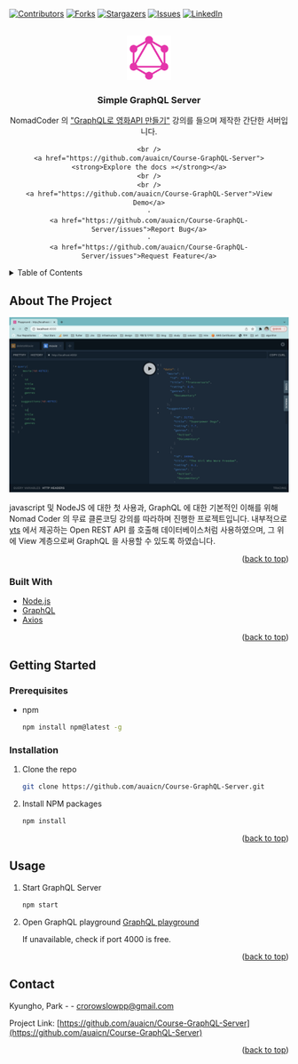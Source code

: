 <div id="top"></div>
<!--
*** Thanks for checking out the Best-README-Template. If you have a suggestion
*** that would make this better, please fork the repo and create a pull request
*** or simply open an issue with the tag "enhancement".
*** Don't forget to give the project a star!
*** Thanks again! Now go create something AMAZING! :D
-->

<!-- PROJECT SHIELDS -->
<!--
*** I'm using markdown "reference style" links for readability.
*** Reference links are enclosed in brackets [ ] instead of parentheses ( ).
*** See the bottom of this document for the declaration of the reference variables
*** for contributors-url, forks-url, etc. This is an optional, concise syntax you may use.
*** https://www.markdownguide.org/basic-syntax/#reference-style-links
-->

[![Contributors][contributors-shield]][contributors-url]
[![Forks][forks-shield]][forks-url]
[![Stargazers][stars-shield]][stars-url]
[![Issues][issues-shield]][issues-url]
[![LinkedIn][linkedin-shield]][linkedin-url]

<!-- PROJECT LOGO -->

<br />

<div align="center">
  <a href="https://github.com/auaicn/Course-GraphQL-Server">
    <img src="images/logo.png" alt="Logo" width="80" height="80">
  </a>

<h3 align="center">Simple GraphQL Server</h3>

  <p align="center">
    NomadCoder 의 <a href="https://nomadcoders.co/graphql-for-beginners/lectures/1718">"GraphQL로 영화API 만들기"</a> 강의를 들으며 제작한 간단한 서버입니다.

    <br />
    <a href="https://github.com/auaicn/Course-GraphQL-Server"><strong>Explore the docs »</strong></a>
    <br />
    <br />
    <a href="https://github.com/auaicn/Course-GraphQL-Server">View Demo</a>
    ·
    <a href="https://github.com/auaicn/Course-GraphQL-Server/issues">Report Bug</a>
    ·
    <a href="https://github.com/auaicn/Course-GraphQL-Server/issues">Request Feature</a>

  </p>
</div>

<!-- TABLE OF CONTENTS -->
<details>
  <summary>Table of Contents</summary>
  <ol>
    <li>
      <a href="#about-the-project">About The Project</a>
      <ul>
        <li><a href="#built-with">Built With</a></li>
      </ul>
    </li>
    <li>
      <a href="#getting-started">Getting Started</a>
      <ul>
        <li><a href="#prerequisites">Prerequisites</a></li>
        <li><a href="#installation">Installation</a></li>
      </ul>
    </li>
    <li><a href="#usage">Usage</a></li>
    <li><a href="#contact">Contact</a></li>
  </ol>
</details>

<!-- ABOUT THE PROJECT -->

## About The Project

[![Product Name Screen Shot][product-screenshot]](https://example.com)

javascript 및 NodeJS 에 대한 첫 사용과, GraphQL 에 대한 기본적인 이해를 위해 Nomad Coder 의 무료 클론코딩 강의를 따라하며 진행한 프로젝트입니다.
내부적으로 [yts](https://yts.mx/) 에서 제공하는 Open REST API 를 호출해 데이터베이스처럼 사용하였으며, 그 위에 View 계층으로써 GraphQL 을 사용할 수 있도록 하였습니다.

<p align="right">(<a href="#top">back to top</a>)</p>

### Built With

- [Node.js](https://nodejs.org/en/)
- [GraphQL](https://graphql.org/)
- [Axios](https://github.com/axios/axios)

<p align="right">(<a href="#top">back to top</a>)</p>

<!-- GETTING STARTED -->

## Getting Started

### Prerequisites

- npm
  ```sh
  npm install npm@latest -g
  ```

### Installation

1. Clone the repo
   ```sh
   git clone https://github.com/auaicn/Course-GraphQL-Server.git
   ```
2. Install NPM packages
   ```sh
   npm install
   ```

<p align="right">(<a href="#top">back to top</a>)</p>

<!-- USAGE EXAMPLES -->

## Usage

1. Start GraphQL Server

   ```sh
   npm start
   ```

2. Open GraphQL playground [GraphQL playground](localhost:4000)

   If unavailable, check if port 4000 is free.

<p align="right">(<a href="#top">back to top</a>)</p>

<!-- CONTACT -->

## Contact

Kyungho, Park - - crorowslowpp@gmail.com

Project Link: [https://github.com/auaicn/Course-GraphQL-Server](https://github.com/auaicn/Course-GraphQL-Server)

<p align="right">(<a href="#top">back to top</a>)</p>

<!-- MARKDOWN LINKS & IMAGES -->
<!-- https://www.markdownguide.org/basic-syntax/#reference-style-links -->

[contributors-shield]: https://img.shields.io/github/contributors/auaicn/Course-GraphQL-Server.svg?style=for-the-badge
[contributors-url]: https://github.com/auaicn/Course-GraphQL-Server/graphs/contributors
[forks-shield]: https://img.shields.io/github/forks/auaicn/Course-GraphQL-Server.svg?style=for-the-badge
[forks-url]: https://github.com/auaicn/Course-GraphQL-Server/network/members
[stars-shield]: https://img.shields.io/github/stars/auaicn/Course-GraphQL-Server.svg?style=for-the-badge
[stars-url]: https://github.com/auaicn/Course-GraphQL-Server/stargazers
[issues-shield]: https://img.shields.io/github/issues/auaicn/Course-GraphQL-Server.svg?style=for-the-badge
[issues-url]: https://github.com/auaicn/Course-GraphQL-Server/issues
[license-shield]: https://img.shields.io/github/license/auaicn/Course-GraphQL-Server.svg?style=for-the-badge
[license-url]: https://github.com/auaicn/Course-GraphQL-Server/blob/master/LICENSE.txt
[linkedin-shield]: https://img.shields.io/badge/-LinkedIn-black.svg?style=for-the-badge&logo=linkedin&colorB=555
[linkedin-url]: https://linkedin.com/in/linkedin_username
[product-screenshot]: images/screenshot.png
